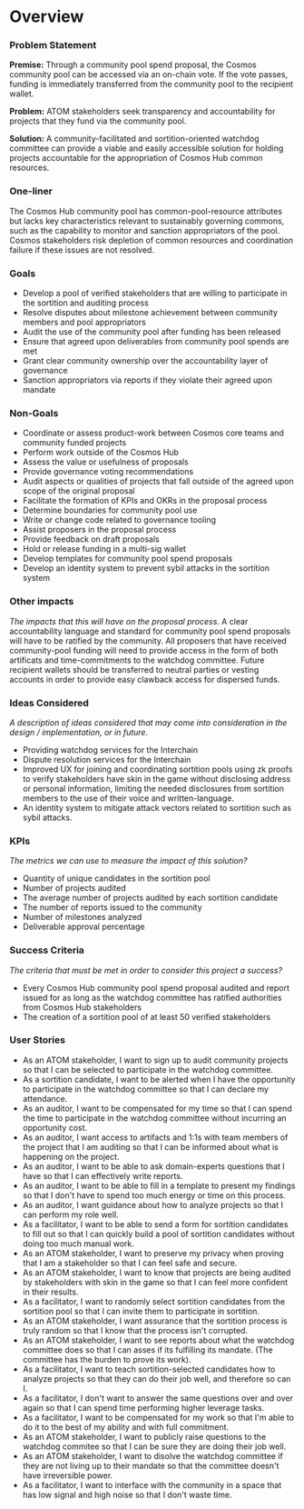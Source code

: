 # Overview

### Problem Statement

**Premise:** Through a community pool spend proposal, the Cosmos community pool can be accessed via an on-chain vote. If the vote passes, funding is immediately transferred from the community pool to the recipient wallet.

**Problem:** ATOM stakeholders seek transparency and accountability for projects that they fund via the community pool.   

**Solution:** A community-facilitated and sortition-oriented watchdog committee can provide a viable and easily accessible solution for holding projects accountable for the appropriation of Cosmos Hub common resources.   

### One-liner
The Cosmos Hub community pool has common-pool-resource attributes but lacks key characteristics relevant to sustainably governing commons, such as the capability to monitor and sanction appropriators of the pool. Cosmos stakeholders risk depletion of common resources and coordination failure if these issues are not resolved. 

### Goals
- Develop a pool of verified stakeholders that are willing to participate in the sortition and auditing process
- Resolve disputes about milestone achievement between community members and pool appropriators
- Audit the use of the community pool after funding has been released 
- Ensure that agreed upon deliverables from community pool spends are met
- Grant clear community ownership over the accountability layer of governance
- Sanction appropriators via reports if they violate their agreed upon mandate 

### Non-Goals
- Coordinate or assess product-work between Cosmos core teams and community funded projects
- Perform work outside of the Cosmos Hub
- Assess the value or usefulness of proposals
- Provide governance voting recommendations
- Audit aspects or qualities of projects that fall outside of the agreed upon scope of the original proposal
- Facilitate the formation of KPIs and OKRs in the proposal process
- Determine boundaries for community pool use
- Write or change code related to governance tooling
- Assist proposers in the proposal process
- Provide feedback on draft proposals
- Hold or release funding in a multi-sig wallet 
- Develop templates for community pool spend proposals
- Develop an identity system to prevent sybil attacks in the sortition system

### Other impacts
*The impacts that this will have on the proposal process.*
A clear accountability language and standard for community pool spend proposals will have to be ratified by the community. All proposers that have received community-pool funding will need to provide access in the form of both artificats and time-commitments to the watchdog committee. Future recipient wallets should be transferred to neutral parties or vesting accounts in order to provide easy clawback access for dispersed funds. 

### Ideas Considered
*A description of ideas considered that may come into consideration in the design / implementation, or in future.*
- Providing watchdog services for the Interchain
- Dispute resolution services for the Interchain
- Improved UX for joining and coordinating sortition pools using zk proofs to verify stakeholders have skin in the game without disclosing address or personal information, limiting the needed disclosures from sortition members to the use of their voice and written-language. 
- An identity system to mitigate attack vectors related to sortition such as sybil attacks. 

### KPIs
*The metrics we can use to measure the impact of this solution?* 
- Quantity of unique candidates in the sortition pool 
- Number of projects audited
- The average number of projects audited by each sortition candidate
- The number of reports issued to the community 
- Number of milestones analyzed
- Deliverable approval percentage

### Success Criteria
*The criteria that must be met in order to consider this project a success?*
- Every Cosmos Hub community pool spend proposal audited and report issued for as long as the watchdog committee has ratified authorities from Cosmos Hub stakeholders
- The creation of a sortition pool of at least 50 verified stakeholders 

### User Stories

- As an ATOM stakeholder, I want to sign up to audit community projects so that I can be selected to participate in the watchdog committee.
- As a sortition candidate, I want to be alerted when I have the opportunity to participate in the watchdog committee so that I can declare my attendance.    
- As an auditor, I want to be compensated for my time so that I can spend the time to participate in the watchdog committee without incurring an opportunity cost.    
- As an auditor, I want access to artifacts and 1:1s with team members of the project that I am auditing so that I can be informed about what is happening on the project.    
- As an auditor, I want to be able to ask domain-experts questions that I have so that I can effectively write reports.    
- As an auditor, I want to be able to fill in a template to present my findings so that I don't have to spend too much energy or time on this process.  
- As an auditor, I want guidance about how to analyze projects so that I can perform my role well.  
- As a facilitator, I want to be able to send a form for sortition candidates to fill out so that I can quickly build a pool of sortition candidates without doing too much manual work.  
- As an ATOM stakeholder, I want to preserve my privacy when proving that I am a stakeholder so that I can feel safe and secure.  
- As an ATOM stakeholder, I want to know that projects are being audited by stakeholders with skin in the game so that I can feel more confident in their results.  
- As a facilitator, I want to randomly select sortition candidates from the sortition pool so that I can invite them to participate in sortition.  
- As an ATOM stakeholder, I want assurance that the sortition process is truly random so that I know that the process isn't corrupted. 
- As an ATOM stakeholder, I want to see reports about what the watchdog committee does so that I can asses if its fulfilling its mandate. (The committee has the burden to prove its work).
- As a facilitator, I want to teach sortition-selected candidates how to analyze projects so that they can do their job well, and therefore so can I.  
- As a facilitator, I don't want to answer the same questions over and over again so that I can spend time performing higher leverage tasks.  
- As a facilitator, I want to be compensated for my work so that I'm able to do it to the best of my ability and with full commitment.  
- As an ATOM stakeholder, I want to publicly raise questions to the watchdog commitee so that I can be sure they are doing their job well.
- As an ATOM stakeholder, I want to disolve the watchdog committee if they are not living up to their mandate so that the committee doesn't have irreversible power. 
- As a facilitator, I want to interface with the community in a space that has low signal and high noise so that I don't waste time. 
